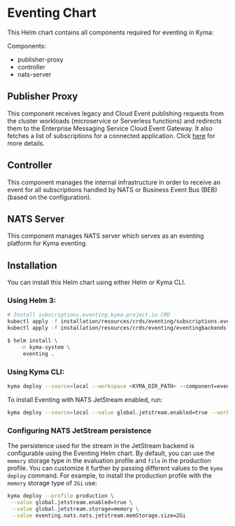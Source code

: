 # Eventing Chart

This Helm chart contains all components required for eventing in Kyma:

Components:
- publisher-proxy
- controller
- nats-server

## Publisher Proxy

This component receives legacy and Cloud Event publishing requests from the cluster workloads (microservice or Serverless functions) and redirects them to the Enterprise Messaging Service Cloud Event Gateway. It also fetches a list of subscriptions for a connected application. Click [here](../../components/event-publisher-proxy) for more details.

## Controller

This component manages the internal infrastructure in order to receive an event for all subscriptions handled by NATS or Business Event Bus (BEB)(based on the configuration).

## NATS Server

This component manages NATS server which serves as an eventing platform for Kyma eventing.

## Installation

You can install this Helm chart using either Helm or Kyma CLI.

### Using Helm 3:


```bash
# Install subscriptions.eventing.kyma-project.io CRD
kubectl apply -f installation/resources/crds/eventing/subscriptions.eventing.kyma-project.io.crd.yaml
kubectl apply -f installation/resources/crds/eventing/eventingbackends.eventing.kyma-project.io.crd.yaml

$ helm install \
    -n kyma-system \
     eventing .
```

### Using Kyma CLI:

```bash
kyma deploy --source=local --workspace <KYMA_DIR_PATH> --component=eventing
```

To install Eventing with NATS JetStream enabled, run:
```bash
kyma deploy --source=local --value global.jetstream.enabled=true --workspace <KYMA_DIR_PATH> --component=eventing
```

### Configuring NATS JetStream persistence

The persistence used for the stream in the JetStream backend is configurable using the Eventing Helm chart. By default, you can use the `memory` storage type in the evaluation profile and `file` in the production profile. You can customize it further by passing different values to the `kyma deploy` command. For example, to install the production profile with the `memory` storage type of `2Gi` use:

```bash
kyma deploy --profile production \
 --value global.jetstream.enabled=true \
 --value global.jetstream.storage=memory \
 --value eventing.nats.nats.jetstream.memStorage.size=2Gi
```
